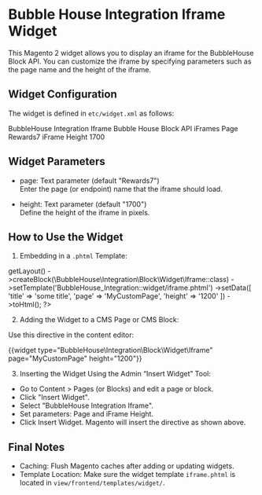 
Bubble House Integration Iframe Widget
=====================================

This Magento 2 widget allows you to display an iframe for the BubbleHouse Block API.
You can customize the iframe by specifying parameters such as the page name and the height of the iframe.

Widget Configuration
--------------------

The widget is defined in `etc/widget.xml` as follows:

<widget class="BubbleHouse\Integration\Block\Widget\Iframe" id="bubblehouse_block_api">
    <label>BubbleHouse Integration Iframe</label>
    <description>Bubble House Block API iFrames</description>
    <parameters>
        <parameter name="page" xsi:type="text" required="false" visible="true" sort_order="10">
            <label>Page</label>
            <value>Rewards7</value>
        </parameter>
        <parameter name="height" xsi:type="text" required="false" visible="true" sort_order="10">
            <label>iFrame Height</label>
            <value>1700</value>
        </parameter>
    </parameters>
</widget>

Widget Parameters
-----------------

- page: Text parameter (default "Rewards7")  
  Enter the page (or endpoint) name that the iframe should load.

- height: Text parameter (default "1700")  
  Define the height of the iframe in pixels.

How to Use the Widget
---------------------

1. Embedding in a `.phtml` Template:

<?php
echo $block->getLayout()
    ->createBlock(\BubbleHouse\Integration\Block\Widget\Iframe::class)
    ->setTemplate('BubbleHouse_Integration::widget/iframe.phtml')
    ->setData([
	'title' => 'some title',
        'page'   => 'MyCustomPage',
        'height' => '1200'
    ])
    ->toHtml();
?>

2. Adding the Widget to a CMS Page or CMS Block:

Use this directive in the content editor:

{{widget type="BubbleHouse\Integration\Block\Widget\Iframe" page="MyCustomPage" height="1200"}}

3. Inserting the Widget Using the Admin “Insert Widget” Tool:

- Go to Content > Pages (or Blocks) and edit a page or block.
- Click "Insert Widget".
- Select "BubbleHouse Integration Iframe".
- Set parameters: Page and iFrame Height.
- Click Insert Widget. Magento will insert the directive as shown above.

Final Notes
-----------

- Caching: Flush Magento caches after adding or updating widgets.
- Template Location: Make sure the widget template `iframe.phtml` is located in `view/frontend/templates/widget/`.
